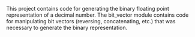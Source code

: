 This project contains code for generating the binary floating point representation of a decimal number. The bit_vector module contains code for manipulating bit vectors (reversing, concatenating, etc.) that was necessary to generate the binary representation. 
